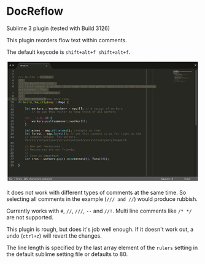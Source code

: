 # DocReflow

Sublime 3 plugin (tested with Build 3126)

This plugin reorders flow text within comments.

The default keycode is `shift+alt+f shift+alt+f`.

![Example usage](https://raw.githubusercontent.com/Phaiax/DocReflow/master/animated.gif)

It does not work with different types of comments at the same time. So selecting all comments in the example (`/// and //`) would produce rubbish.

Currently works with `#`, `//`, `///`, `--` and `//!`. Multi line comments like `/* */` are not supported.

This plugin is rough, but does it's job well enough. If it doesn't work out, a undo (`ctrl+z`) will revert the changes.

The line length is specified by the last array element of the `rulers` setting in the default sublime setting file or defaults to 80.